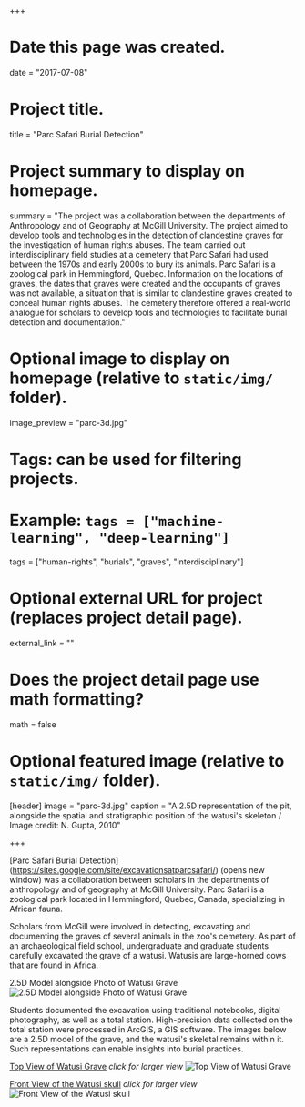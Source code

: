 +++
# Date this page was created.
date = "2017-07-08"

# Project title.
title = "Parc Safari Burial Detection"

# Project summary to display on homepage.
summary = "The project was a collaboration between the departments of Anthropology and of Geography at McGill University. The project aimed to develop tools and technologies in the detection of clandestine graves for the investigation of human rights abuses. The team carried out interdisciplinary field studies at a cemetery that Parc Safari had used between the 1970s and early 2000s to bury its animals. Parc Safari is a zoological park in Hemmingford, Quebec. Information on the locations of graves, the dates that graves were created and the occupants of graves was not available, a situation that is similar to clandestine graves created to conceal human rights abuses. The cemetery therefore offered a real-world analogue for scholars to develop tools and technologies to facilitate burial detection and documentation."

# Optional image to display on homepage (relative to `static/img/` folder).
image_preview = "parc-3d.jpg"

# Tags: can be used for filtering projects.
# Example: `tags = ["machine-learning", "deep-learning"]`
tags = ["human-rights", "burials", "graves", "interdisciplinary"]

# Optional external URL for project (replaces project detail page).
external_link = ""

# Does the project detail page use math formatting?
math = false

# Optional featured image (relative to `static/img/` folder).
[header]
image = "parc-3d.jpg"
caption = "A 2.5D representation of the pit, alongside the spatial and stratigraphic position of the watusi's skeleton / Image credit: N. Gupta, 2010"

+++

[Parc Safari Burial Detection] (https://sites.google.com/site/excavationsatparcsafari/) (opens new window) was a collaboration between scholars in the departments of anthropology and of geography at McGill University. Parc Safari is a zoological park located in Hemmingford, Quebec, Canada, specializing in African fauna.

Scholars from McGill were involved in detecting, excavating and documenting the graves of several animals in the zoo's cemetery. As part of an archaeological field school, undergraduate and graduate students carefully excavated the grave of a watusi. Watusis are large-horned cows that are found in Africa.

2.5D Model alongside Photo of Watusi Grave ![2.5D Model alongside Photo of Watusi Grave](/img/parc_3d&photo.jpg)

Students documented the excavation using traditional notebooks, digital photography, as well as a total station. High-precision data collected on the total station were processed in ArcGIS, a GIS software. The images below are a 2.5D model of the grave, and the watusi's skeletal remains within it. Such representations can enable insights into burial practices.

[Top View of Watusi Grave](/img/graveTop.png) *click for larger view* ![Top View of Watusi Grave](/img/graveTop.png)

[Front View of the Watusi skull](/img/graveFront.png) *click for larger view* ![Front View of the Watusi skull](/img/graveFront.png)
